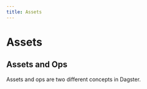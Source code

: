 ```yaml
---
title: Assets
---
```


# Assets

## Assets and Ops

Assets and ops are two different concepts in Dagster.
